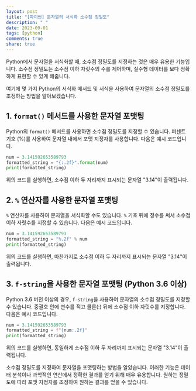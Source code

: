 ```yaml
---
layout: post
title: "[파이썬] 문자열의 서식화 소수점 정밀도"
description: " "
date: 2023-09-01
tags: [python]
comments: true
share: true
---
```


Python에서 문자열을 서식화할 때, 소수점 정밀도를 지정하는 것은 매우 유용한 기능입니다. 소수점 정밀도는 소수점 이하 자릿수의 수를 제어하며, 실수형 데이터를 보다 정확하게 표현할 수 있게 해줍니다.

여기에 몇 가지 Python의 서식화 메서드 및 서식을 사용하여 문자열의 소수점 정밀도를 조정하는 방법을 알아보겠습니다.

## 1. `format()` 메서드를 사용한 문자열 포맷팅

Python의 `format()` 메서드를 사용하면 소수점 정밀도를 지정할 수 있습니다. 퍼센트 기호 (%)를 사용하여 문자열 내에서 포맷 지정자를 사용합니다. 다음은 예시 코드입니다.

```python
num = 3.141592653589793
formatted_string = "{:.2f}".format(num)
print(formatted_string)
```

위의 코드를 실행하면, 소수점 이하 두 자리까지 표시되는 문자열 "3.14"이 출력됩니다.

## 2. `%` 연산자를 사용한 문자열 포맷팅

`%` 연산자를 사용하여 문자열을 서식화할 수도 있습니다. `%` 기호 뒤에 정수를 써서 소수점 이하 자릿수를 지정할 수 있습니다. 다음은 예시 코드입니다.

```python
num = 3.141592653589793
formatted_string = "%.2f" % num
print(formatted_string)
```

위의 코드를 실행하면, 마찬가지로 소수점 이하 두 자리까지 표시되는 문자열 "3.14"이 출력됩니다.

## 3. `f-string`을 사용한 문자열 포맷팅 (Python 3.6 이상)

Python 3.6 버전 이상의 경우, `f-string`을 사용하여 문자열의 소수점 정밀도를 지정할 수 있습니다. 중괄호 안에 변수를 적고 콜론(:) 뒤에 소수점 이하 자릿수를 지정합니다. 다음은 예시 코드입니다.

```python
num = 3.141592653589793
formatted_string = f"{num:.2f}"
print(formatted_string)
```

위의 코드를 실행하면, 동일하게 소수점 이하 두 자리까지 표시되는 문자열 "3.14"이 출력됩니다.

소수점 정밀도를 지정하여 문자열을 포맷팅하는 방법을 알았습니다. 이러한 기능은 데이터 분석이나 과학적인 연산에서 정확한 결과를 얻기 위해 매우 유용합니다. 원하는 정밀도에 따라 포맷 지정자를 조정하여 원하는 결과를 얻을 수 있습니다.